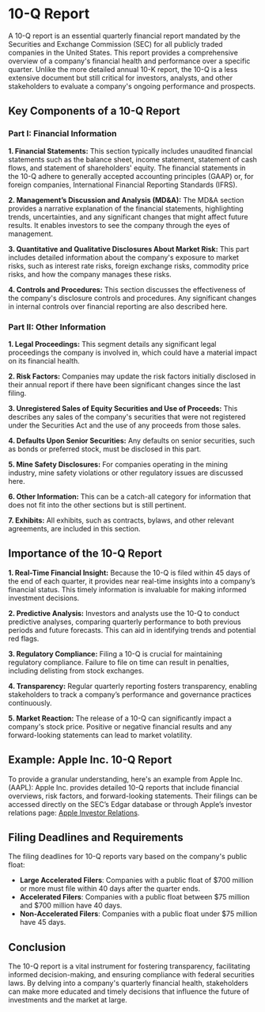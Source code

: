 # 10-Q Report

A 10-Q report is an essential quarterly financial report mandated by the Securities and Exchange Commission (SEC) for all publicly traded companies in the United States. This report provides a comprehensive overview of a company's financial health and performance over a specific quarter. Unlike the more detailed annual 10-K report, the 10-Q is a less extensive document but still critical for investors, analysts, and other stakeholders to evaluate a company's ongoing performance and prospects.

## Key Components of a 10-Q Report

### Part I: Financial Information
**1. Financial Statements:** 
This section typically includes unaudited financial statements such as the balance sheet, income statement, statement of cash flows, and statement of shareholders' equity. The financial statements in the 10-Q adhere to generally accepted accounting principles (GAAP) or, for foreign companies, International Financial Reporting Standards (IFRS).

**2. Management’s Discussion and Analysis (MD&A):**
The MD&A section provides a narrative explanation of the financial statements, highlighting trends, uncertainties, and any significant changes that might affect future results. It enables investors to see the company through the eyes of management.

**3. Quantitative and Qualitative Disclosures About Market Risk:**
This part includes detailed information about the company's exposure to market risks, such as interest rate risks, foreign exchange risks, commodity price risks, and how the company manages these risks.
  
**4. Controls and Procedures:**
This section discusses the effectiveness of the company's disclosure controls and procedures. Any significant changes in internal controls over financial reporting are also described here.

### Part II: Other Information
**1. Legal Proceedings:**
This segment details any significant legal proceedings the company is involved in, which could have a material impact on its financial health.

**2. Risk Factors:**
Companies may update the risk factors initially disclosed in their annual report if there have been significant changes since the last filing.

**3. Unregistered Sales of Equity Securities and Use of Proceeds:**
This describes any sales of the company's securities that were not registered under the Securities Act and the use of any proceeds from those sales.

**4. Defaults Upon Senior Securities:**
Any defaults on senior securities, such as bonds or preferred stock, must be disclosed in this part.

**5. Mine Safety Disclosures:**
For companies operating in the mining industry, mine safety violations or other regulatory issues are discussed here.

**6. Other Information:**
This can be a catch-all category for information that does not fit into the other sections but is still pertinent.

**7. Exhibits:**
All exhibits, such as contracts, bylaws, and other relevant agreements, are included in this section.

## Importance of the 10-Q Report

**1. Real-Time Financial Insight:**
Because the 10-Q is filed within 45 days of the end of each quarter, it provides near real-time insights into a company’s financial status. This timely information is invaluable for making informed investment decisions.

**2. Predictive Analysis:**
Investors and analysts use the 10-Q to conduct predictive analyses, comparing quarterly performance to both previous periods and future forecasts. This can aid in identifying trends and potential red flags.

**3. Regulatory Compliance:**
Filing a 10-Q is crucial for maintaining regulatory compliance. Failure to file on time can result in penalties, including delisting from stock exchanges.

**4. Transparency:**
Regular quarterly reporting fosters transparency, enabling stakeholders to track a company’s performance and governance practices continuously.

**5. Market Reaction:**
The release of a 10-Q can significantly impact a company's stock price. Positive or negative financial results and any forward-looking statements can lead to market volatility.

## Example: Apple Inc. 10-Q Report
To provide a granular understanding, here's an example from Apple Inc. (AAPL):
Apple Inc. provides detailed 10-Q reports that include financial overviews, risk factors, and forward-looking statements. Their filings can be accessed directly on the SEC’s Edgar database or through Apple’s investor relations page: [Apple Investor Relations](https://investor.apple.com/financials/sec-filings/default.aspx).

## Filing Deadlines and Requirements
The filing deadlines for 10-Q reports vary based on the company's public float:
- **Large Accelerated Filers**: Companies with a public float of $700 million or more must file within 40 days after the quarter ends.
- **Accelerated Filers**: Companies with a public float between $75 million and $700 million have 40 days.
- **Non-Accelerated Filers**: Companies with a public float under $75 million have 45 days.

## Conclusion
The 10-Q report is a vital instrument for fostering transparency, facilitating informed decision-making, and ensuring compliance with federal securities laws. By delving into a company's quarterly financial health, stakeholders can make more educated and timely decisions that influence the future of investments and the market at large.